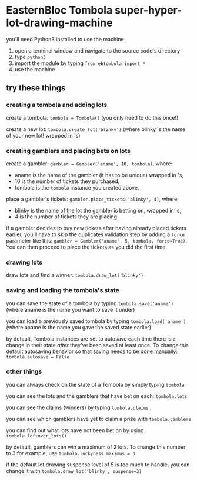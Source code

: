# EasternBloc Tombola super-hyper-lot-drawing-machine

you'll need Python3 installed to use the machine

1. open a terminal window and navigate to the source code's directory
2. type `python3`
3. import the module by typing `from ebtombola import *`
4. use the machine

## try these things

### creating a tombola and adding lots

create a tombola: `tombola = Tombola()` (you only need to do this once!)

create a new lot: `tombola.create_lot('blinky')` (where blinky is the name of your new lot! wrapped in 's)

### creating gamblers and placing bets on lots

create a gambler: `gambler = Gambler('aname', 10, tombola)`, where:

- aname is the name of the gambler (it has to be unique) wrapped in 's,
- 10 is the number of tickets they purchased,
- tombola is the `tombola` instance you created above.

place a gambler's tickets: `gambler.place_tickets('blinky', 4)`, where:

- blinky is the name of the lot the gambler is betting on, wrapped in 's,
- 4 is the number of tickets they are placing

if a gambler decides to buy new tickets after having already placed tickets earlier, you'll have to skip the duplicates validation step by adding a `force` parameter like this: `gambler = Gambler('aname', 5, tombola, force=True)`. You can then proceed to place the tickets as you did the first time.

### drawing lots

draw lots and find a winner: `tombola.draw_lot('blinky')`

### saving and loading the tombola's state

you can save the state of a tombola by typing `tombola.save('aname')` (where aname is the name you want to save it under)

you can load a previously saved tombola by typing `tombola.load('aname')` (where aname is the name you gave the saved state earlier)

by default, Tombola instances are set to autosave each time there is a change in their state *after* they've been saved at least once. To change this default autosaving behavior so that saving needs to be done manually: `tombola.autosave = False`

### other things

you can always check on the state of a Tombola by simply typing `tombola`

you can see the lots and the gamblers that have bet on each: `tombola.lots`

you can see the claims (winners) by typing `tombola.claims`

you can see which gamblers have yet to claim a prize with `tombola.gamblers`

you can find out what lots have not been bet on by using `tombola.leftover_lots()`

by default, gamblers can win a maximum of 2 lots. To change this number to 3 for example, use `tombola.luckyness_maximus = 3`

if the default lot drawing suspense level of 5 is too much to handle, you can change it with `tombola.draw_lot('blinky', suspense=3)`
